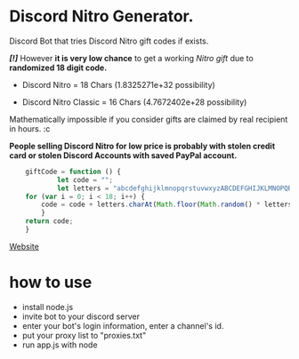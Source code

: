 
# Discord Nitro Generator.
Discord Bot that tries Discord Nitro gift codes if exists. 

***[!]*** However **it is very low chance** to get a working *Nitro gift* due to **randomized 18 digit code.**

- Discord Nitro = 18 Chars (1.8325271e+32 possibility)

- Discord Nitro Classic = 16 Chars (4.7672402e+28 possibility)

Mathematically impossible if you consider gifts are claimed by real recipient in hours. :c

**People selling Discord Nitro for low price is probably with stolen credit card or stolen Discord Accounts with saved PayPal account.**




```js
    giftCode = function () {
		    let code = "";
		    let letters = "abcdefghijklmnopqrstuvwxyzABCDEFGHIJKLMNOPQRSTUVWXYZ0123456789";
	for (var i = 0; i < 18; i++) {
		code = code + letters.charAt(Math.floor(Math.random() * letters.length));
    	}
	return code;
    }
```

[Website](https://www.antidev.xyz)
# how to use
- install node.js
- invite bot to your discord server
- enter your bot's login information, enter a channel's id.
- put your proxy list to "proxies.txt"
- run app.js with node

